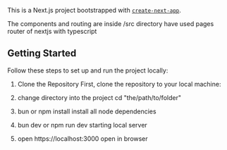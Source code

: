 
This is a Next.js project bootstrapped with [`create-next-app`](https://github.com/vercel/next.js/tree/canary/packages/create-next-app).


The components and routing are inside /src directory
have used pages router of nextjs with typescript

## Getting Started

Follow these steps to set up and run the project locally:

1. Clone the Repository
First, clone the repository to your local machine:

2. change directory into the project
cd "the/path/to/folder"

4. bun or npm install
install all node dependencies

6. bun dev or npm run dev
starting local server

8. open https://localhost:3000
open in browser 

